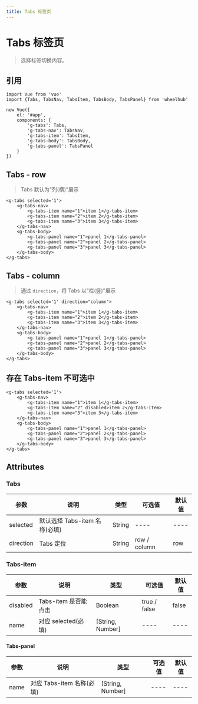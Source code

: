 ```yaml
---
title: Tabs 标签页
---
```


# Tabs 标签页
> 选择标签切换内容。
## 引用

```
import Vue from 'vue'
import {Tabs, TabsNav, TabsItem, TabsBody, TabsPanel} from 'wheelhub'

new Vue({
    el: '#app',
    components: {
        'g-tabs': Tabs,
        'g-tabs-nav': TabsNav,
        'g-tabs-item': TabsItem,
        'g-tabs-body': TabsBody,
        'g-tabs-panel': TabsPanel
    }
})
```

## Tabs - row
> Tabs 默认为"列(横)"展示

<p></p>
<g-tabs-row></g-tabs-row>
<p></p>

```
<g-tabs selected='1'>
    <g-tabs-nav>
        <g-tabs-item name="1">item 1</g-tabs-item>
        <g-tabs-item name="2">item 2</g-tabs-item>
        <g-tabs-item name="3">item 3</g-tabs-item>
    </g-tabs-nav>
    <g-tabs-body>
        <g-tabs-panel name="1">panel 1</g-tabs-panel>
        <g-tabs-panel name="2">panel 2</g-tabs-panel>
        <g-tabs-panel name="3">panel 3</g-tabs-panel>
    </g-tabs-body>
</g-tabs>
```

## Tabs - column
> 通过 `direction`，将 Tabs 以"栏(竖)"展示

<p></p>
<g-tabs-column></g-tabs-column>
<p></p>

```
<g-tabs selected='1' direction="column">
    <g-tabs-nav>
        <g-tabs-item name="1">item 1</g-tabs-item>
        <g-tabs-item name="2">item 2</g-tabs-item>
        <g-tabs-item name="3">item 3</g-tabs-item>
    </g-tabs-nav>
    <g-tabs-body>
        <g-tabs-panel name="1">panel 1</g-tabs-panel>
        <g-tabs-panel name="2">panel 2</g-tabs-panel>
        <g-tabs-panel name="3">panel 3</g-tabs-panel>
    </g-tabs-body>
</g-tabs>
```

## 存在 Tabs-item 不可选中

<p></p>
<g-tabs-row-disabled></g-tabs-row-disabled>
<p></p>

```
<g-tabs selected='1'>
    <g-tabs-nav>
        <g-tabs-item name="1">item 1</g-tabs-item>
        <g-tabs-item name="2" disabled>item 2</g-tabs-item>
        <g-tabs-item name="3">item 3</g-tabs-item>
    </g-tabs-nav>
    <g-tabs-body>
        <g-tabs-panel name="1">panel 1</g-tabs-panel>
        <g-tabs-panel name="2">panel 2</g-tabs-panel>
        <g-tabs-panel name="3">panel 3</g-tabs-panel>
    </g-tabs-body>
</g-tabs>
```

## Attributes
### Tabs
| 参数 | 说明 | 类型 | 可选值 | 默认值 |
| ---- | ---- | ---- | ---- | ---- | 
| selected | 默认选择 Tabs-item 名称(必填)| String | ---- | ---- | 
| direction | Tabs 定位 | String | row / column | row | 

### Tabs-item

| 参数 | 说明 | 类型 | 可选值 | 默认值 |
| ---- | ---- | ---- | ---- | ---- | 
| disabled | Tabs-item 是否能点击 | Boolean | true / false | false | 
| name | 对应 selected(必填) | [String, Number] | ---- | ---- | 

#### Tabs-panel

| 参数 | 说明 | 类型 | 可选值 | 默认值 |
| ---- | ---- | ---- | ---- | ---- | 
| name | 对应 Tabs-item 名称(必填) | [String, Number] | ---- | ---- | 
